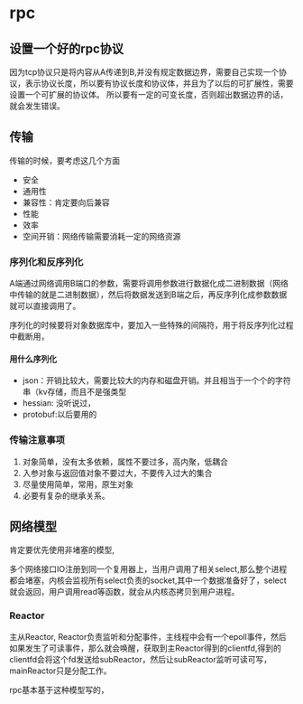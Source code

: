 # rpc

## 设置一个好的rpc协议

因为tcp协议只是将内容从A传递到B,并没有规定数据边界，需要自己实现一个协议，表示协议长度，所以要有协议长度和协议体，并且为了以后的可扩展性，需要设置一个可扩展的协议体。
所以要有一定的可变长度，否则超出数据边界的话，就会发生错误。

## 传输

传输的时候，要考虑这几个方面

- 安全
- 通用性
- 兼容性：肯定要向后兼容
- 性能
- 效率
- 空间开销：网络传输需要消耗一定的网络资源

### 序列化和反序列化

A端通过网络调用B端口的参数，需要将调用参数进行数据化成二进制数据（网络中传输的就是二进制数据），然后将数据发送到B端之后，再反序列化成参数数据就可以直接调用了。

序列化的时候要将对象数据库中，要加入一些特殊的间隔符，用于将反序列化过程中截断用，

#### 用什么序列化

- json：开销比较大，需要比较大的内存和磁盘开销。并且相当于一个个的字符串（kv存储，而且不是强类型
- hessian: 没听说过，
- protobuf:以后要用的

### 传输注意事项

1. 对象简单，没有太多依赖，属性不要过多，高内聚，低耦合
2. 入参对象与返回值对象不要过大，不要传入过大的集合
3. 尽量使用简单，常用，原生对象
4. 必要有复杂的继承关系。

## 网络模型

肯定要优先使用非堵塞的模型,

多个网络接口IO注册到同一个复用器上，当用户调用了相关select,那么整个进程都会堵塞，内核会监视所有select负责的socket,其中一个数据准备好了，select就会返回，用户调用read等函数，就会从内核态拷贝到用户进程。


### Reactor

主从Reactor, Reactor负责监听和分配事件，主线程中会有一个epoll事件，然后如果发生了可读事件，那么就会唤醒，获取到主Reactor得到的clientfd,得到的clientfd会将这个fd发送给subReactor，然后让subReactor监听可读可写，mainReactor只是分配工作。

rpc基本基于这种模型写的，
